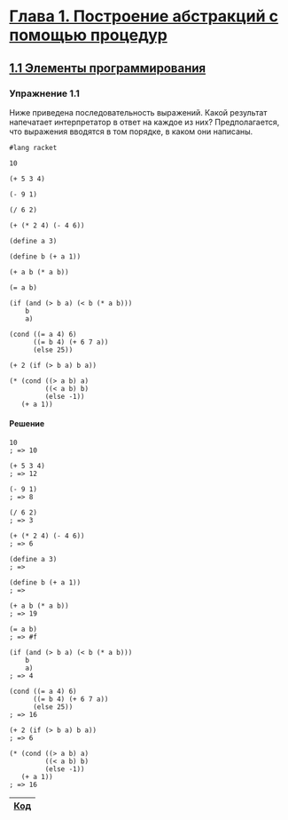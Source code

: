 # [Глава 1. Построение абстракций с помощью процедур](index.md#Глава-1-Построение-абстракций-с-помощью-процедур)
## [1.1 Элементы программирования](index.md#11-Элементы-программирования)

### Упражнение 1.1
Ниже приведена последовательность выражений. Какой результат напечатает
интерпретатор в ответ на каждое из них? Предполагается, что выражения вводятся
в том порядке, в каком они написаны.

```racket
#lang racket

10

(+ 5 3 4)

(- 9 1)

(/ 6 2)

(+ (* 2 4) (- 4 6))

(define a 3)

(define b (+ a 1))

(+ a b (* a b))

(= a b)

(if (and (> b a) (< b (* a b)))
    b
    a)

(cond ((= a 4) 6)
      ((= b 4) (+ 6 7 a))
      (else 25))

(+ 2 (if (> b a) b a))

(* (cond ((> a b) a)
         ((< a b) b)
         (else -1))
   (+ a 1))
```

#### Решение

```racket
10
; => 10

(+ 5 3 4)
; => 12

(- 9 1)
; => 8

(/ 6 2)
; => 3

(+ (* 2 4) (- 4 6))
; => 6

(define a 3)
; =>

(define b (+ a 1))
; =>

(+ a b (* a b))
; => 19

(= a b)
; => #f

(if (and (> b a) (< b (* a b)))
    b
    a)
; => 4

(cond ((= a 4) 6)
      ((= b 4) (+ 6 7 a))
      (else 25))
; => 16

(+ 2 (if (> b a) b a))
; => 6

(* (cond ((> a b) a)
         ((< a b) b)
         (else -1))
   (+ a 1))
; => 16
```

[Код](../../src/chapter01/exercise_1_01.rkt) |
---|
